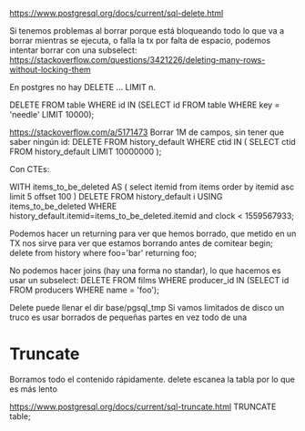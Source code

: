 https://www.postgresql.org/docs/current/sql-delete.html

Si tenemos problemas al borrar porque está bloqueando todo lo que va a borrar mientras se ejecuta, o falla la tx por falta de espacio, podemos intentar borrar con una subselect:
https://stackoverflow.com/questions/3421226/deleting-many-rows-without-locking-them

En postgres no hay DELETE ... LIMIT n.

DELETE FROM
  table
WHERE
  id IN (SELECT id FROM table WHERE key = 'needle' LIMIT 10000);

https://stackoverflow.com/a/5171473
Borrar 1M de campos, sin tener que saber ningún id:
DELETE FROM history_default
WHERE ctid IN (
    SELECT ctid
    FROM history_default
    LIMIT 10000000
);


Con CTEs:

WITH items_to_be_deleted AS (
  select itemid from items order by itemid asc limit 5 offset 100
)
DELETE FROM history_default i
  USING items_to_be_deleted
  WHERE history_default.itemid=items_to_be_deleted.itemid and clock < 1559567933;


Podemos hacer un returning para ver que hemos borrado, que metido en un TX nos sirve para ver que estamos borrando antes de comitear
begin;
delete from history where foo='bar' returning foo;


No podemos hacer joins (hay una forma no standar), lo que hacemos es usar un subselect:
DELETE FROM films WHERE producer_id IN (SELECT id FROM producers WHERE name = 'foo');




Delete puede llenar el dir base/pgsql_tmp
Si vamos limitados de disco un truco es usar borrados de pequeñas partes en vez todo de una


# Truncate
Borramos todo el contenido rápidamente.
delete escanea la tabla por lo que es más lento

https://www.postgresql.org/docs/current/sql-truncate.html
TRUNCATE table;
